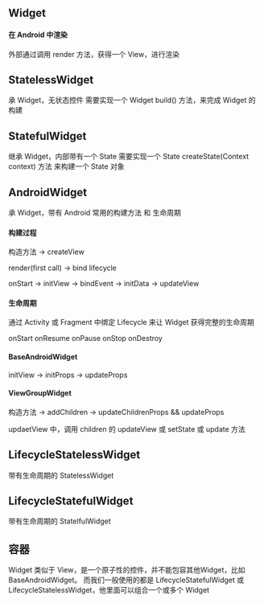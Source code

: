 

## Widget ##

#### 在 Android 中渲染 ####

外部通过调用 render 方法，获得一个 View，进行渲染

## StatelessWidget ##
承 Widget，无状态控件
需要实现一个 Widget<T> build() 方法，来完成 Widget 的构建

## StatefulWidget ##

继承 Widget，内部带有一个 State
需要实现一个 State<T> createState(Context context) 方法 来构建一个 State 对象

## AndroidWidget ##

承 Widget，带有 Android 常用的构建方法 和 生命周期

#### 构建过程 ####

构造方法 -> createView

render(first call) -> bind lifecycle

onStart -> initView -> bindEvent -> initData -> updateView

#### 生命周期 ####
通过 Activity 或 Fragment 中绑定 Lifecycle 来让 Widget 获得完整的生命周期

onStart
onResume
onPause
onStop
onDestroy

#### BaseAndroidWidget ####

initView -> initProps -> updateProps

#### ViewGroupWidget ####

构造方法 -> addChildren -> updateChildrenProps && updateProps 

updaetView 中，调用 children 的 updateView 或 setState 或 update 方法



## LifecycleStatelessWidget ##

带有生命周期的 StatelessWidget

## LifecycleStatefulWidget ##

带有生命周期的 StatelfulWidget

## 容器 ##

Widget 类似于 View，是一个原子性的控件，并不能包容其他Widget，比如 BaseAndroidWidget。
而我们一般使用的都是 LifecycleStatefulWidget 或 LifecycleStatelessWidget，他里面可以组合一个或多个 Widget

